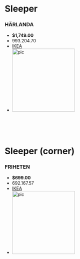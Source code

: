 # **Sleeper**
### HÄRLANDA
- **$1,749.00**
- 993.204.70
- [IKEA](https://www.ikea.com/us/en/p/haerlanda-sleeper-sofa-with-chaise-ljungen-medium-gray-s99320470/)
- <img src="https://www.ikea.com/us/en/images/products/haerlanda-sleeper-sofa-with-chaise-ljungen-medium-gray__0622060_pe690272_s5.jpg" alt="pic" width="200">

<br>
<br>
<br>

# **Sleeper (corner)**
### FRIHETEN 
- **$699.00**
- 692.167.57
- [IKEA](https://www.ikea.com/us/en/p/friheten-sleeper-sectional-3-seat-w-storage-bomstad-black-s49216819/#content)
- <img src="https://www.ikea.com/us/en/images/products/friheten-sleeper-sectional-3-seat-w-storage-bomstad-black__0248337_pe386785_s5.jpg?f=xl" alt="pic" width="200">